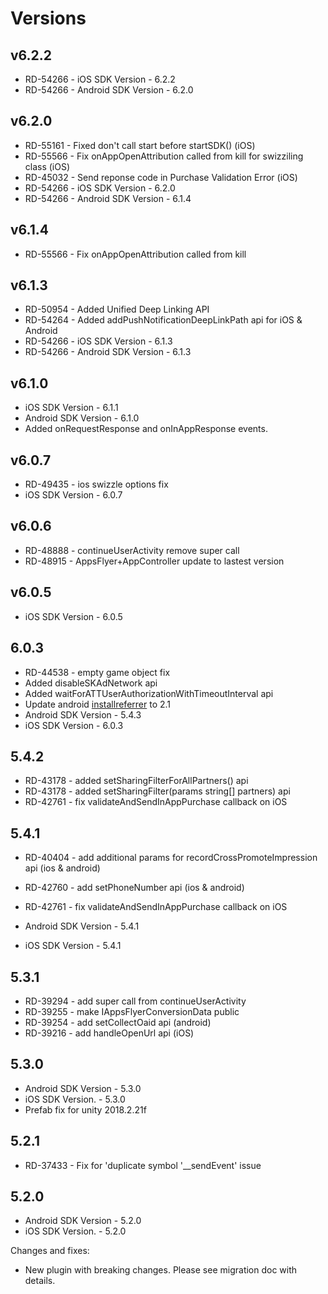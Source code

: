 # Versions

## v6.2.2

* RD-54266 - iOS SDK Version - 6.2.2
* RD-54266 - Android SDK Version - 6.2.0

## v6.2.0

* RD-55161 - Fixed don't call start before startSDK() (iOS) 
* RD-55566 - Fix onAppOpenAttribution called from kill for swizziling class (iOS)
* RD-45032 - Send reponse code in Purchase Validation Error (iOS) 
* RD-54266 - iOS SDK Version - 6.2.0
* RD-54266 - Android SDK Version - 6.1.4

## v6.1.4

* RD-55566 - Fix onAppOpenAttribution called from kill

## v6.1.3

* RD-50954 - Added Unified Deep Linking API
* RD-54264 - Added addPushNotificationDeepLinkPath api for iOS & Android
* RD-54266 - iOS SDK Version - 6.1.3
* RD-54266 - Android SDK Version - 6.1.3

## v6.1.0

* iOS SDK Version - 6.1.1
* Android SDK Version - 6.1.0
* Added onRequestResponse and onInAppResponse events.

## v6.0.7

* RD-49435 - ios swizzle options fix
* iOS SDK Version - 6.0.7


## v6.0.6

* RD-48888 - continueUserActivity remove super call
* RD-48915 - AppsFlyer+AppController update to lastest version

## v6.0.5

* iOS SDK Version - 6.0.5


## 6.0.3

* RD-44538 - empty game object fix
* Added disableSKAdNetwork api
* Added waitForATTUserAuthorizationWithTimeoutInterval api
* Update android [installreferrer](https://mvnrepository.com/artifact/com.android.installreferrer/installreferrer) to 2.1 
* Android SDK Version - 5.4.3
* iOS SDK Version - 6.0.3


## 5.4.2

* RD-43178 - added setSharingFilterForAllPartners() api
* RD-43178 - added setSharingFilter(params string[] partners) api
* RD-42761 - fix validateAndSendInAppPurchase callback on iOS

## 5.4.1

* RD-40404 - add additional params for recordCrossPromoteImpression api (ios & android)
* RD-42760 - add setPhoneNumber api (ios & android)
* RD-42761 - fix validateAndSendInAppPurchase callback on iOS

* Android SDK Version - 5.4.1
* iOS SDK Version     - 5.4.1

## 5.3.1

* RD-39294 - add super call from continueUserActivity
* RD-39255 - make IAppsFlyerConversionData public	
* RD-39254 - add setCollectOaid api (android)
* RD-39216 - add handleOpenUrl api (iOS)


## 5.3.0

* Android SDK Version - 5.3.0
* iOS SDK Version.    - 5.3.0
* Prefab fix for unity 2018.2.21f

## 5.2.1

* RD-37433 - Fix for 'duplicate symbol '__sendEvent' issue

## 5.2.0


* Android SDK Version - 5.2.0
* iOS SDK Version.    - 5.2.0

Changes and fixes: 
 - New plugin with breaking changes. Please see migration doc with details.


